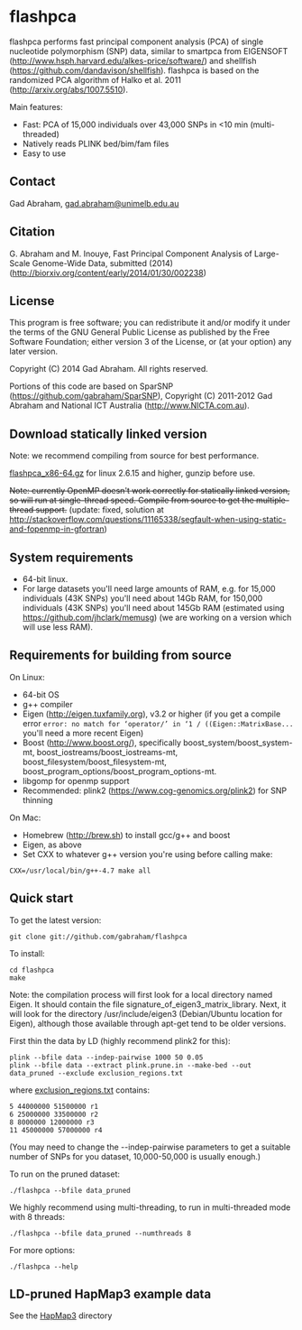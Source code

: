flashpca
========

flashpca performs fast principal component analysis (PCA) of single nucleotide
polymorphism (SNP) data, similar to smartpca from EIGENSOFT
(http://www.hsph.harvard.edu/alkes-price/software/) and shellfish
(https://github.com/dandavison/shellfish). flashpca is based on the randomized
PCA algorithm of Halko et al. 2011 (http://arxiv.org/abs/1007.5510).

Main features:

* Fast: PCA of 15,000 individuals over 43,000 SNPs in &lt;10 min
 (multi-threaded)
* Natively reads PLINK bed/bim/fam files
* Easy to use

Contact
-------

Gad Abraham, gad.abraham@unimelb.edu.au

Citation
--------
G. Abraham and M. Inouye, Fast Principal Component Analysis of Large-Scale
Genome-Wide Data, submitted (2014)
(http://biorxiv.org/content/early/2014/01/30/002238)

License
-------

This program is free software; you can redistribute it and/or modify
it under the terms of the GNU General Public License as published by
the Free Software Foundation; either version 3 of the License, or
(at your option) any later version.

Copyright (C) 2014 Gad Abraham. All rights reserved.

Portions of this code are based on SparSNP
(https://github.com/gabraham/SparSNP), Copyright (C) 2011-2012 Gad Abraham
and National ICT Australia (http://www.NICTA.com.au).

Download statically linked version
----------------------------------

Note: we recommend compiling from source for best performance.

[flashpca_x86-64.gz](flashpca_x86-64.gz) for linux 2.6.15 and higher,
   gunzip before use.
   
~~Note: currently OpenMP doesn't work correctly for statically linked version,
so will run at single-thread speed. Compile from source to get the
multiple-thread support.~~ (update: fixed, solution at
http://stackoverflow.com/questions/11165338/segfault-when-using-static-and-fopenmp-in-gfortran)

System requirements
-------------------
* 64-bit linux.
* For large datasets you'll need large amounts of RAM, e.g. for 15,000
   individuals (43K SNPs) you'll need about 14Gb RAM, for 150,000 individuals
   (43K SNPs) you'll need about 145Gb RAM (estimated using
   https://github.com/jhclark/memusg)
   (we are working on a version which will use less RAM).

Requirements for building from source
-------------------------------------

   On Linux:
   * 64-bit OS
   * g++ compiler
   * Eigen (http://eigen.tuxfamily.org), v3.2 or higher
      (if you get a compile error ``error: no match for ‘operator/’ in ‘1 / ((Eigen::MatrixBase...`` you'll need a more recent Eigen)
   * Boost (http://www.boost.org/), specifically boost_system/boost_system-mt,
      boost_iostreams/boost_iostreams-mt,
      boost_filesystem/boost_filesystem-mt,
      boost_program_options/boost_program_options-mt.
   * libgomp for openmp support
   * Recommended: plink2 (https://www.cog-genomics.org/plink2) for SNP
      thinning

   On Mac:
   * Homebrew (http://brew.sh) to install gcc/g++ and boost
   * Eigen, as above
   * Set CXX to whatever g++ version you're using before calling make:
   ```
   CXX=/usr/local/bin/g++-4.7 make all
   ```

Quick start
-----------

To get the latest version:
   ```
   git clone git://github.com/gabraham/flashpca
   ```

To install:
   ```
   cd flashpca
   make
   ```

Note: the compilation process will first look for a local directory named
Eigen. It should contain the file signature_of_eigen3_matrix_library. Next,
it will look for the directory /usr/include/eigen3 (Debian/Ubuntu location
for Eigen), although those available through apt-get tend to be older versions.

First thin the data by LD (highly recommend plink2 for this):
   ```
   plink --bfile data --indep-pairwise 1000 50 0.05
   plink --bfile data --extract plink.prune.in --make-bed --out data_pruned --exclude exclusion_regions.txt
   ```
where [exclusion_regions.txt](exclusion_regions.txt) contains:
   ```
   5 44000000 51500000 r1
   6 25000000 33500000 r2
   8 8000000 12000000 r3
   11 45000000 57000000 r4
   ```
(You may need to change the --indep-pairwise parameters to get a suitable
number of SNPs for you dataset, 10,000-50,000 is usually enough.)

To run on the pruned dataset:
   ```
   ./flashpca --bfile data_pruned
   ```

We highly recommend using multi-threading, to run in multi-threaded mode with 8 threads:
   ```
   ./flashpca --bfile data_pruned --numthreads 8
   ```

For more options:
   ```
   ./flashpca --help
   ```

LD-pruned HapMap3 example data
------------------------------

See the [HapMap3](HapMap3) directory

   
